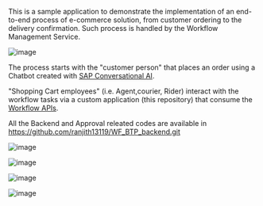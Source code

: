 This is a sample application to demonstrate the implementation of an end-to-end process of e-commerce solution, from customer ordering to the delivery confirmation. Such process is handled by the Workflow Management Service.

![image](https://user-images.githubusercontent.com/30929584/170019281-07896018-e93d-4188-b1f7-948c4fe91671.png)

The process starts with the "customer person" that places an order using a Chatbot created with [SAP Conversational AI](https://cai.tools.sap/ranjith13119/smb-shopping-assistant/train).

"Shopping Cart employees" (i.e. Agent,courier, Rider) interact with the workflow tasks via a custom application (this repository) that consume the [Workflow APIs](https://help.sap.com/docs/r/e157c391253b4ecd93647bf232d18a83/Cloud/en-US/df943e71122448caaf3c49f5ffd80627.html).

All the Backend and Approval releated codes are available in https://github.com/ranjith13119/WF_BTP_backend.git

![image](https://user-images.githubusercontent.com/30929584/170020692-8ea11563-a8d4-432e-a604-28744f7f6fac.png)

![image](https://user-images.githubusercontent.com/30929584/170020782-05c69ad0-d8d5-4a6c-ac88-aeffb6c14bfa.png)

![image](https://user-images.githubusercontent.com/30929584/170020886-ce81f905-f254-4e34-b073-a5ed0a47fb2e.png)

![image](https://user-images.githubusercontent.com/30929584/170021045-37fc8642-c544-4645-9aba-a6dc572ca610.png)





